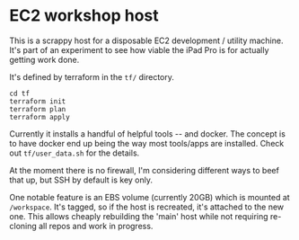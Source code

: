 # EC2 workshop host

This is a scrappy host for a disposable EC2 development / utility machine.
It's part of an experiment to see how viable the iPad Pro is for actually getting work done.

It's defined by terraform in the `tf/` directory.

```
cd tf
terraform init
terraform plan
terraform apply
```

Currently it installs a handful of helpful tools -- and docker. The concept is to have docker end up being the way most tools/apps are installed. Check out `tf/user_data.sh` for the details.

At the moment there is no firewall, I'm considering different ways to beef that up, but SSH by default is key only.

One notable feature is an EBS volume (currently 20GB) which is mounted at `/workspace`. It's tagged, so if the host is recreated, it's attached to the new one. This allows cheaply rebuilding the 'main' host while not requiring re-cloning all repos and work in progress.


